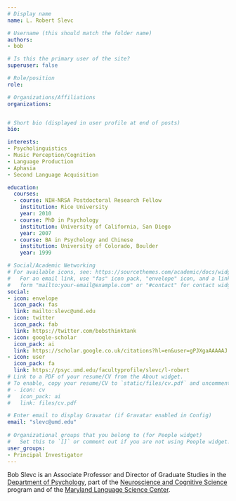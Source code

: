 ```yaml
---
# Display name
name: L. Robert Slevc

# Username (this should match the folder name)
authors:
- bob

# Is this the primary user of the site?
superuser: false

# Role/position
role:

# Organizations/Affiliations
organizations:


# Short bio (displayed in user profile at end of posts)
bio:

interests:
- Psycholinguistics
- Music Perception/Cognition
- Language Production
- Aphasia
- Second Language Acquisition

education:
  courses:
  - course: NIH-NRSA Postdoctoral Research Fellow
    institution: Rice University
    year: 2010
  - course: PhD in Psychology 
    institution: University of California, San Diego
    year: 2007
  - course: BA in Psychology and Chinese
    institution: University of Colorado, Boulder
    year: 1999

# Social/Academic Networking
# For available icons, see: https://sourcethemes.com/academic/docs/widgets/#icons
#   For an email link, use "fas" icon pack, "envelope" icon, and a link in the
#   form "mailto:your-email@example.com" or "#contact" for contact widget.
social:
- icon: envelope
  icon_pack: fas
  link: mailto:slevc@umd.edu
- icon: twitter
  icon_pack: fab
  link: https://twitter.com/bobsthinktank
- icon: google-scholar
  icon_pack: ai
  link: https://scholar.google.co.uk/citations?hl=en&user=gPJXgaAAAAAJ
- icon: user
  icon_pack: fa
  link: https://psyc.umd.edu/facultyprofile/slevc/l-robert
# Link to a PDF of your resume/CV from the About widget.
# To enable, copy your resume/CV to `static/files/cv.pdf` and uncomment the lines below.  
# - icon: cv
#   icon_pack: ai
#   link: files/cv.pdf

# Enter email to display Gravatar (if Gravatar enabled in Config)
email: "slevc@umd.edu"
  
# Organizational groups that you belong to (for People widget)
#   Set this to `[]` or comment out if you are not using People widget.  
user_groups:
- Principal Investigator
---
```

Bob Slevc is an Associate Professor and Director of Graduate Studies in the [Department of Psychology](https://psyc.umd.edu), part of the [Neuroscience and Cognitive Science](https://nacs.umd.edu) program and of the [Maryland Language Science Center](http://languagescience.umd.edu). 